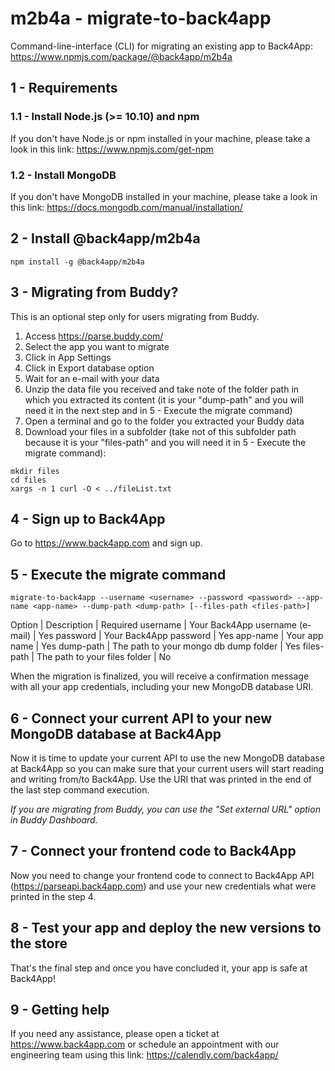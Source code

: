 # m2b4a - migrate-to-back4app
Command-line-interface (CLI) for migrating an existing app to Back4App: https://www.npmjs.com/package/@back4app/m2b4a

## 1 - Requirements

### 1.1 - Install Node.js (>= 10.10) and npm
If you don't have Node.js or npm installed in your machine, please take a look in this link: https://www.npmjs.com/get-npm

### 1.2 - Install MongoDB
If you don't have MongoDB installed in your machine, please take a look in this link: https://docs.mongodb.com/manual/installation/

## 2 - Install @back4app/m2b4a
```
npm install -g @back4app/m2b4a
```

## 3 - Migrating from Buddy?
This is an optional step only for users migrating from Buddy.
1. Access https://parse.buddy.com/
1. Select the app you want to migrate
1. Click in App Settings
1. Click in Export database option
1. Wait for an e-mail with your data
1. Unzip the data file you received and take note of the folder path in which you extracted its content (it is your "dump-path" and you will need it in the next step and in 5 - Execute the migrate command)
1. Open a terminal and go to the folder you extracted your Buddy data
1. Download your files in a subfolder (take not of this subfolder path because it is your "files-path" and you will need it in 5 - Execute the migrate command):
```
mkdir files
cd files
xargs -n 1 curl -O < ../fileList.txt
```

## 4 - Sign up to Back4App
Go to https://www.back4app.com and sign up.

## 5 - Execute the migrate command
```
migrate-to-back4app --username <username> --password <password> --app-name <app-name> --dump-path <dump-path> [--files-path <files-path>]
```
Option | Description | Required
username | Your Back4App username (e-mail) | Yes
password | Your Back4App password | Yes
app-name | Your app name | Yes
dump-path | The path to your mongo db dump folder | Yes
files-path | The path to your files folder | No

When the migration is finalized, you will receive a confirmation message with all your app credentials, including your new MongoDB database URI.

## 6 - Connect your current API to your new MongoDB database at Back4App
Now it is time to update your current API to use the new MongoDB database at Back4App so you can make sure that your current users will start reading and writing from/to Back4App. Use the URI that was printed in the end of the last step command execution.

*If you are migrating from Buddy, you can use the "Set external URL" option in Buddy Dashboard.*

## 7 - Connect your frontend code to Back4App
Now you need to change your frontend code to connect to Back4App API (https://parseapi.back4app.com) and use your new credentials what were printed in the step 4.

## 8 - Test your app and deploy the new versions to the store
That's the final step and once you have concluded it, your app is safe at Back4App!

## 9 - Getting help
If you need any assistance, please open a ticket at https://www.back4app.com or schedule an appointment with our engineering team using this link: https://calendly.com/back4app/
